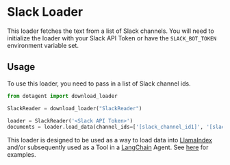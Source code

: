 # Slack Loader

This loader fetches the text from a list of Slack channels. You will need to initialize the loader with your Slack API Token or have the `SLACK_BOT_TOKEN` environment variable set.

## Usage

To use this loader, you need to pass in a list of Slack channel ids.

```python
from dotagent import download_loader

SlackReader = download_loader("SlackReader")

loader = SlackReader('<Slack API Token>')
documents = loader.load_data(channel_ids=['[slack_channel_id1]', '[slack_channel_id2]'])
```

This loader is designed to be used as a way to load data into [LlamaIndex](https://github.com/jerryjliu/gpt_index/tree/main/gpt_index) and/or subsequently used as a Tool in a [LangChain](https://github.com/hwchase17/langchain) Agent. See [here](https://github.com/emptycrown/llama-hub/tree/main) for examples.
